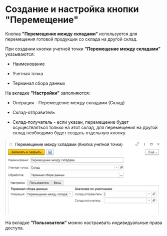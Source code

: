 # Создание и настройка кнопки "Перемещение" 

Кнопка **"Перемещение между складами"** используется для перемещения готовой продукции со склада на другой склад.
 
При создании кнопки учетной точки **"Перемещение между складами"** указываются:

- Наименование

- Учетная точка

- Терминал сбора данных
 
На вкладке **"Настройки"** заполняются:

- Операция - Перемещение между складами (Склад)

- Склад-отправитель

- Склад-получатель - если указан, перемещение будет осуществляться только на этот склад, для перемещения на другой склад необходимо будет создать отдельную кнопку

![1](NastroikaKnopkiPeremeshenie.assets/1.png)

На вкладке **"Пользователи"** можно настраивать индивидуальные права доступа.
